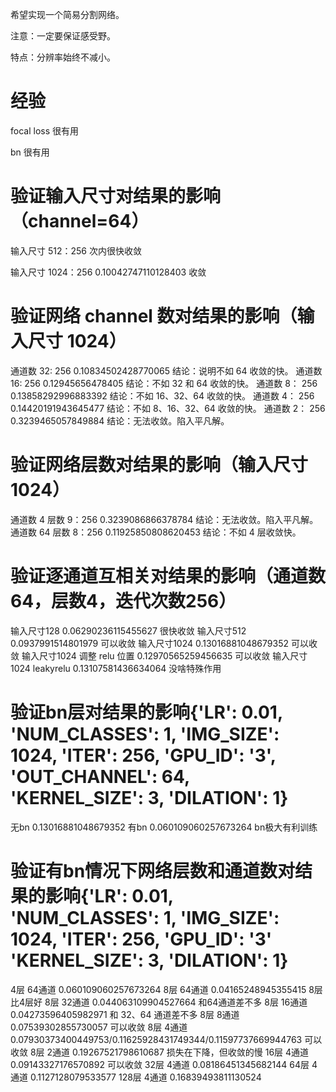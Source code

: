 希望实现一个简易分割网络。

注意：一定要保证感受野。

特点：分辨率始终不减小。

# 经验

focal loss 很有用

bn 很有用

# 验证输入尺寸对结果的影响（channel=64）

输入尺寸 512：256 次内很快收敛

输入尺寸 1024：256 0.10042747110128403 收敛

# 验证网络 channel 数对结果的影响（输入尺寸 1024）

通道数 32: 256 0.10834502428770065  结论：说明不如 64 收敛的快。
通道数 16: 256 0.12945656478405 结论：不如 32 和 64 收敛的快。
通道数 8： 256 0.13858292996883392 结论：不如 16、32、64 收敛的快。
通道数 4： 256 0.14420191943645477 结论：不如 8、16、32、64 收敛的快。
通道数 2： 256 0.3239465057849884 结论：无法收敛。陷入平凡解。

# 验证网络层数对结果的影响（输入尺寸1024）

通道数 4 层数 9：256 0.3239086866378784 结论：无法收敛。陷入平凡解。
通道数 64 层数 8：256 0.11925850808620453 结论：不如 4 层收敛快。

# 验证逐通道互相关对结果的影响（通道数64，层数4，迭代次数256）

输入尺寸128 0.06290236115455627 很快收敛
输入尺寸512 0.0937991514801979 可以收敛
输入尺寸1024 0.13016881048679352 可以收敛
输入尺寸1024 调整 relu 位置 0.12970565259456635 可以收敛
输入尺寸1024 leakyrelu 0.13107581436634064 没啥特殊作用

# 验证bn层对结果的影响{'LR': 0.01, 'NUM_CLASSES': 1, 'IMG_SIZE': 1024, 'ITER': 256, 'GPU_ID': '3', 'OUT_CHANNEL': 64, 'KERNEL_SIZE': 3, 'DILATION': 1}
无bn 0.13016881048679352 
有bn 0.060109060257673264 bn极大有利训练

# 验证有bn情况下网络层数和通道数对结果的影响{'LR': 0.01, 'NUM_CLASSES': 1, 'IMG_SIZE': 1024, 'ITER': 256, 'GPU_ID': '3' 'KERNEL_SIZE': 3, 'DILATION': 1}
4层 64通道 0.060109060257673264
8层 64通道 0.04165248945355415 8层比4层好
8层 32通道 0.044063109904527664 和64通道差不多
8层 16通道 0.04273596405982971 和 32、64 通道差不多
8层 8通道 0.07539302855730057 可以收敛
8层 4通道 0.07930373400449753/0.11625928431749344/0.11597737669944763 可以收敛
8层 2通道 0.19267521798610687 损失在下降，但收敛的慢
16层 4通道 0.09143327176570892 可以收敛
32层 4通道 0.08186451345682144
64层 4通道 0.1127128079533577 
128层 4通道 0.16839493811130524
